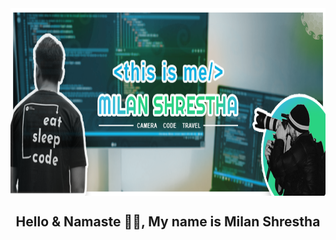 <img align="center" src="/static/images/cover.png" alt="shrestha-milan" height="300" width="100%" />

<h2 align="center">Hello & Namaste 👋🙏, My name is <b>Milan Shrestha</b></h2>



<!--
**shrestha-milan/shrestha-milan** is a ✨ _special_ ✨ repository because its `README.md` (this file) appears on your GitHub profile.

Here are some ideas to get you started:

- 🔭 I’m currently working on ...
- 🌱 I’m currently learning ...
- 👯 I’m looking to collaborate on ...
- 🤔 I’m looking for help with ...
- 💬 Ask me about ...
- 📫 How to reach me: ...
- 😄 Pronouns: ...
- ⚡ Fun fact: ...
-->
